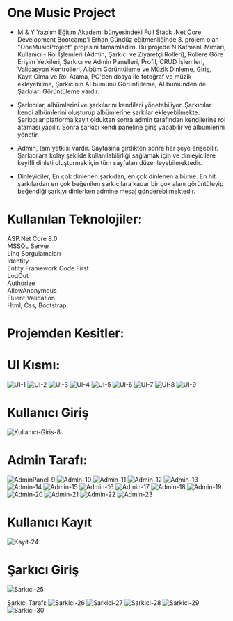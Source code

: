 # One Music Project
- M & Y Yazılım Eğitim Akademi bünyesindeki Full Stack .Net Core Development Bootcamp'i Erhan Gündüz eğitmenliğinde 3. projem olan "OneMusicProject" projesini tamamladım.
Bu projede N Katmanlı Mimari, Kullanıcı - Rol İşlemleri (Admin, Şarkıcı ve Ziyaretçi Rolleri), Rollere Göre Erişim Yetkileri, Şarkıcı ve Admin Panelleri, Profil, CRUD İşlemleri, Validasyon Kontrolleri, Albüm Görüntüleme ve Müzik Dinleme, Giriş, Kayıt Olma ve Rol Atama, PC'den dosya ile fotoğraf ve müzik ekleyebilme, Şarkıcının ALbümünü Görüntüleme, ALbümünden de Şarkıları Görüntüleme vardır.

- Şarkıcılar, albümlerini ve şarkılarını kendileri yönetebiliyor. Şarkıcılar kendi albümlerini oluşturup albümlerine şarkılar ekleyebilmekte. Şarkıcılar platforma kayıt olduktan sonra admin tarafından kendilerine rol ataması yapılır. Sonra şarkıcı kendi paneline giriş yapabilir ve albümlerini yönetir. 

- Admin, tam yetkisi vardır. Sayfasına girdikten sonra her şeye erişebilir. Şarkıcılara kolay şekilde kullanılabilirliği sağlamak için ve dinleyicilere keyifli dinleti oluşturmak için tüm sayfaları düzenleyebilmektedir.

- Dinleyiciler, En çok dinlenen şarkıdan, en çok dinlenen albüme. En hit şarkılardan en çok beğenilen şarkıcılara kadar bir çok alanı görüntüleyip beğendiği şarkıyı dinlerken admine mesaj gönderebilmektedir. 


# Kullanılan Teknolojiler: <br/>

ASP.Net Core 8.0 <br/>
MSSQL Server <br/>
Linq Sorgulamaları <br/>
Identity <br/>
Entity Framework Code First <br/>
LogOut <br/>
Authorize <br/>
AllowAnonymous <br/>
Fluent Validation <br/> 
Html, Css, Bootstrap <br/>

# Projemden Kesitler: 

# UI Kısmı:
![UI-1](https://github.com/user-attachments/assets/72da6af6-3434-4be8-bd06-a144b3a89e16)
![UI-2](https://github.com/user-attachments/assets/fb927337-a595-4ca5-9f10-d6e1ffb6a79e)
![UI-3](https://github.com/user-attachments/assets/33d4d641-d6ee-4db9-8adb-f3fa4d634043)
![UI-4](https://github.com/user-attachments/assets/6b3166aa-bf82-4188-86bf-aaf6359e8f21)
![UI-5](https://github.com/user-attachments/assets/2533ab1e-41a1-4075-bdb5-abf2c6d2f75c)
![UI-6](https://github.com/user-attachments/assets/46dfd098-68eb-4cc7-b118-fb8ca395aff6)
![UI-7](https://github.com/user-attachments/assets/db840c5a-c067-40eb-ac78-26dba282c064)
![UI-8](https://github.com/user-attachments/assets/a70dd919-15a5-4ac8-b1ee-04ea8978c53e)
![UI-9](https://github.com/user-attachments/assets/a0839480-33b6-4478-a405-55a88f37ccfd)

# Kullanıcı Giriş
![Kullanıcı-Giris-8](https://github.com/user-attachments/assets/01d3ea67-5bd4-4e3b-918c-1d6e2e950a21)

# Admin Tarafı:
![AdminPanel-9](https://github.com/user-attachments/assets/1090bc06-bc9f-4f85-8134-ab77cbae0f14)
![Admin-10](https://github.com/user-attachments/assets/7921d2fc-078c-4776-8118-85ae7d7e587e)
![Admin-11](https://github.com/user-attachments/assets/76c9f4e3-b5c2-4d23-ac04-aeab48039c56)
![Admin-12](https://github.com/user-attachments/assets/0a46e781-7a4a-466f-a18c-ba2ba2c22e86)
![Admin-13](https://github.com/user-attachments/assets/3fc19b07-9504-4df8-a207-1e94ebcc959b)
![Admin-14](https://github.com/user-attachments/assets/b8598e17-b04e-4be9-8c63-1ed1dc8a7840)
![Admin-15](https://github.com/user-attachments/assets/67d3ac28-66ac-4fb2-842d-cca1a4a5dcea)
![Admin-16](https://github.com/user-attachments/assets/d42e2fa5-ce50-48f1-b92f-0b5e467989c8)
![Admin-17](https://github.com/user-attachments/assets/6e6abb52-1965-46f7-97b7-9b4a0648f7c4)
![Admin-18](https://github.com/user-attachments/assets/34e0ab28-041e-4aaf-99d9-58d11cb4d40d)
![Admin-19](https://github.com/user-attachments/assets/2905a9ee-139f-4505-ac7c-5ca6746bfcdb)
![Admin-20](https://github.com/user-attachments/assets/1e5b6836-69f0-4523-8fcc-e6a9dbd0af3f)
![Admin-21](https://github.com/user-attachments/assets/4a22e8fe-411c-4749-8f42-fd5d11e9d9c3)
![Admin-22](https://github.com/user-attachments/assets/f645924f-7000-4bae-a0c2-800220944fe0)
![Admin-23](https://github.com/user-attachments/assets/3f804831-9ffb-48b4-a8cc-ffbfdd4d3edd)

# Kullanıcı Kayıt
![Kayıt-24](https://github.com/user-attachments/assets/974f779e-90c8-412f-bfe1-4f04660ef321)

# Şarkıcı Giriş
![Sarkıcı-25](https://github.com/user-attachments/assets/c172e0ef-d8d3-40af-9731-843aaa038524)

Şarkıcı Tarafı:
![Sarkici-26](https://github.com/user-attachments/assets/cf47acbb-7140-4096-900d-6930f0d47e68)
![Sarkici-27](https://github.com/user-attachments/assets/dd8fd0a1-5a63-4a3c-9d84-f7cd8a9c3180)
![Sarkici-28](https://github.com/user-attachments/assets/5ed4dccb-1053-44e9-a315-cb852ff6ecdb)
![Sarkici-29](https://github.com/user-attachments/assets/596d5eed-a097-4abf-ab6b-56c3c9e41576)
![Sarkici-30](https://github.com/user-attachments/assets/ee1499fd-34b4-4169-9ec6-db2c7b3d8c6e)
